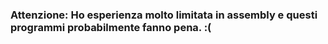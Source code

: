 ### Attenzione: Ho esperienza molto limitata in assembly e questi programmi probabilmente fanno pena. :(